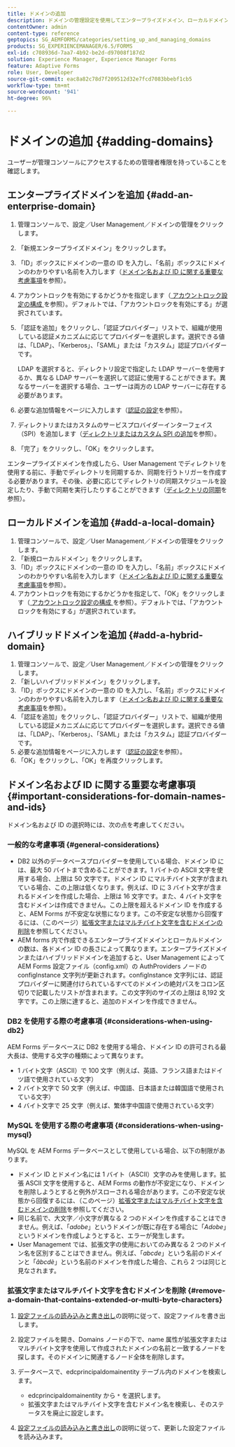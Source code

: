 ```yaml
---
title: ドメインの追加
description: ドメインの管理設定を使用してエンタープライズドメイン、ローカルドメイン、またはハイブリッドドメインを追加する方法と、ドメイン名と ID に関する一般的な考慮事項について説明します。
contentOwner: admin
content-type: reference
geptopics: SG_AEMFORMS/categories/setting_up_and_managing_domains
products: SG_EXPERIENCEMANAGER/6.5/FORMS
exl-id: c708936d-7aa7-4b92-be2d-d97008f187d2
solution: Experience Manager, Experience Manager Forms
feature: Adaptive Forms
role: User, Developer
source-git-commit: eac8a82c78d7f209512d32e7fcd7083bbebf1cb5
workflow-type: tm+mt
source-wordcount: '941'
ht-degree: 96%

---
```


# ドメインの追加 {#adding-domains}

ユーザーが管理コンソールにアクセスするための管理者権限を持っていることを確認します。

## エンタープライズドメインを追加 {#add-an-enterprise-domain}

1. 管理コンソールで、設定／User Management／ドメインの管理をクリックします。
1. 「新規エンタープライズドメイン」をクリックします。
1. 「ID」ボックスにドメインの一意の ID を入力し、「名前」ボックスにドメインのわかりやすい名前を入力します（[ドメイン名および ID に関する重要な考慮事項](adding-domains.md#important-considerations-for-domain-names-and-ids)を参照）。
1. アカウントロックを有効にするかどうかを指定します（[ アカウントロック設定の構成 ](/help/forms/using/admin-help/configure-account-locking-settings.md#configure-account-locking-settings) を参照）。デフォルトでは、「アカウントロックを有効にする」が選択されています。
1. 「認証を追加」をクリックし、「認証プロバイダー」リストで、組織が使用している認証メカニズムに応じてプロバイダーを選択します。選択できる値は、「LDAP」、「Kerberos」、「SAML」または「カスタム」認証プロバイダーです。

   LDAP を選択すると、ディレクトリ設定で指定した LDAP サーバーを使用するか、異なる LDAP サーバーを選択して認証に使用することができます。異なるサーバーを選択する場合、ユーザーは両方の LDAP サーバーに存在する必要があります。

1. 必要な追加情報をページに入力します（[認証の設定](/help/forms/using/admin-help/configuring-authentication-providers.md#authentication-settings)を参照）。
1. ディレクトリまたはカスタムのサービスプロバイダーインターフェイス（SPI）を追加します（[ディレクトリまたはカスタム SPI の追加](/help/forms/using/admin-help/configuring-directories.md#adding-directories-or-custom-spis)を参照）。
1. 「完了」をクリックし、「OK」をクリックします。

エンタープライズドメインを作成したら、User Management でディレクトリを使用する前に、手動でディレクトリを同期するか、同期を行うトリガーを作成する必要があります。その後、必要に応じてディレクトリの同期スケジュールを設定したり、手動で同期を実行したりすることができます（[ディレクトリの同期](/help/forms/using/admin-help/synchronizing-directories.md#synchronizing-directories)を参照）。

## ローカルドメインを追加 {#add-a-local-domain}

1. 管理コンソールで、設定／User Management／ドメインの管理をクリックします。
1. 「新規ローカルドメイン」をクリックします。
1. 「ID」ボックスにドメインの一意の ID を入力し、「名前」ボックスにドメインのわかりやすい名前を入力します（[ドメイン名および ID に関する重要な考慮事項](adding-domains.md#important-considerations-for-domain-names-and-ids)を参照）。
1. アカウントロックを有効にするかどうかを指定して、「OK」をクリックします（[ アカウントロック設定の構成 ](/help/forms/using/admin-help/configure-account-locking-settings.md#configure-account-locking-settings) を参照）。デフォルトでは、「アカウントロックを有効にする」が選択されています。

## ハイブリッドドメインを追加 {#add-a-hybrid-domain}

1. 管理コンソールで、設定／User Management／ドメインの管理をクリックします。
1. 「新しいハイブリッドドメイン」をクリックします。
1. 「ID」ボックスにドメインの一意の ID を入力し、「名前」ボックスにドメインのわかりやすい名前を入力します（[ドメイン名および ID に関する重要な考慮事項](adding-domains.md#important-considerations-for-domain-names-and-ids)を参照）。
1. 「認証を追加」をクリックし、「認証プロバイダー」リストで、組織が使用している認証メカニズムに応じてプロバイダーを選択します。選択できる値は、「LDAP」、「Kerberos」、「SAML」または「カスタム」認証プロバイダーです。
1. 必要な追加情報をページに入力します（[認証の設定](/help/forms/using/admin-help/configuring-authentication-providers.md#authentication-settings)を参照）。
1. 「OK」をクリックし、「OK」を再度クリックします。

## ドメイン名および ID に関する重要な考慮事項 {#important-considerations-for-domain-names-and-ids}

ドメイン名および ID の選択時には、次の点を考慮してください。

### 一般的な考慮事項 {#general-considerations}

* DB2 以外のデータベースプロバイダーを使用している場合、ドメイン ID には、最大 50 バイトまで含めることができます。1 バイトの ASCII 文字を使用する場合、上限は 50 文字です。ドメイン ID にマルチバイト文字が含まれている場合、この上限は低くなります。例えば、ID に 3 バイト文字が含まれるドメインを作成した場合、上限は 16 文字です。また、4 バイト文字を含むドメインは作成できません。この上限を超えるドメイン ID を作成すると、AEM Forms が不安定な状態になります。この不安定な状態から回復するには、（このページ）[拡張文字またはマルチバイト文字を含むドメインの削除](adding-domains.md#remove-a-domain-that-contains-extended-or-multi-byte-characters)を参照してください。
* AEM forms 内で作成できるエンタープライズドメインとローカルドメインの数は、各ドメイン ID の長さによって異なります。エンタープライズドメインまたはハイブリッドドメインを追加すると、User Management によって AEM Forms 設定ファイル（config.xml）の AuthProviders ノードの configInstance 文字列が更新されます。configInstance 文字列には、認証プロバイダーに関連付けられているすべてのドメインの絶対パスをコロン区切りで記載したリストが含まれます。この文字列のサイズの上限は 8,192 文字です。この上限に達すると、追加のドメインを作成できません。

### DB2 を使用する際の考慮事項 {#considerations-when-using-db2}

AEM Forms データベースに DB2 を使用する場合、ドメイン ID の許可される最大長は、使用する文字の種類によって異なります。

* 1 バイト文字（ASCII）で 100 文字（例えば、英語、フランス語またはドイツ語で使用されている文字）
* 2 バイト文字で 50 文字（例えば、中国語、日本語または韓国語で使用されている文字）
* 4 バイト文字で 25 文字（例えば、繁体字中国語で使用されている文字）

### MySQL を使用する際の考慮事項 {#considerations-when-using-mysql}

MySQL を AEM Forms データベースとして使用している場合、以下の制限があります。

* ドメイン ID とドメイン名には 1 バイト（ASCII）文字のみを使用します。拡張 ASCII 文字を使用すると、AEM Forms の動作が不安定になり、ドメインを削除しようとすると例外がスローされる場合があります。この不安定な状態から回復するには、（このページ）[拡張文字またはマルチバイト文字を含むドメインの削除](adding-domains.md#remove-a-domain-that-contains-extended-or-multi-byte-characters)を参照してください。
* 同じ名前で、大文字／小文字が異なる 2 つのドメインを作成することはできません。例えば、「*adobe*」というドメインが既に存在する場合に「*Adobe*」というドメインを作成しようとすると、エラーが発生します。
* User Management では、拡張文字の使用においてのみ異なる 2 つのドメイン名を区別することはできません。例えば、「*abcde*」という名前のドメインと「*âbcdè*」という名前のドメインを作成した場合、これら 2 つは同じと見なされます。

### 拡張文字またはマルチバイト文字を含むドメインを削除 {#remove-a-domain-that-contains-extended-or-multi-byte-characters}

1. [設定ファイルの読み込みと書き出し](/help/forms/using/admin-help/importing-exporting-configuration-file.md#importing-and-exporting-the-configuration-file)の説明に従って、設定ファイルを書き出します。
1. 設定ファイルを開き、Domains ノードの下で、name 属性が拡張文字またはマルチバイト文字を使用して作成されたドメインの名前と一致するノードを探します。そのドメインに関連するノード全体を削除します。
1. データベースで、edcprincipaldomainentity テーブル内のドメインを検索します。

   * edcprincipaldomainentity から `*` を選択します。
   * 拡張文字またはマルチバイト文字を含むドメイン名を検索し、そのステータスを廃止に設定します。

1. [設定ファイルの読み込みと書き出し](/help/forms/using/admin-help/importing-exporting-configuration-file.md#importing-and-exporting-the-configuration-file)の説明に従って、更新した設定ファイルを読み込みます。
